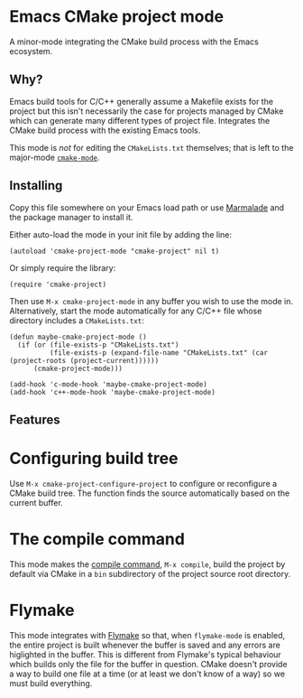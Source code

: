 Emacs CMake project mode
==========

A minor-mode integrating the CMake build process with the Emacs ecosystem.

Why?
----------

Emacs build tools for C/C++ generally assume a Makefile exists for the
project but this isn't necessarily the case for projects managed by
CMake which can generate many different types of project file.
Integrates the CMake build process with the existing Emacs tools.

This mode is *not* for editing the `CMakeLists.txt` themselves; that
is left to the major-mode [`cmake-mode`][1].

Installing
----------

Copy this file somewhere on your Emacs load path or use [Marmalade][2]
and the package manager to install it.

Either auto-load the mode in your init file by adding the line:

    (autoload 'cmake-project-mode "cmake-project" nil t)

Or simply require the library:

    (require 'cmake-project)

Then use `M-x cmake-project-mode` in any buffer you wish to use the
mode in.  Alternatively, start the mode automatically for any C/C++
file whose directory includes a `CMakeLists.txt`:

    (defun maybe-cmake-project-mode ()
      (if (or (file-exists-p "CMakeLists.txt")
              (file-exists-p (expand-file-name "CMakeLists.txt" (car (project-roots (project-current))))))
          (cmake-project-mode)))

    (add-hook 'c-mode-hook 'maybe-cmake-project-mode)
    (add-hook 'c++-mode-hook 'maybe-cmake-project-mode)

Features
----------

# Configuring build tree #

Use `M-x cmake-project-configure-project` to configure or reconfigure
a CMake build tree.  The function finds the source automatically based
on the current buffer.

# The compile command #

This mode makes the [compile command][3], `M-x compile`, build the
project by default via CMake in a `bin` subdirectory of the project
source root directory.

# Flymake #

This mode integrates with [Flymake][4] so that, when `flymake-mode` is
enabled, the entire project is built whenever the buffer is saved and
any errors are higlighted in the buffer.  This is different from
Flymake's typical behaviour which builds only the file for the buffer
in question.  CMake doesn't provide a way to build one file at a time
(or at least we don't know of a way) so we must build everything.


[1]: http://www.cmake.org/CMakeDocs/cmake-mode.el
[2]: http://marmalade-repo.org/
[3]: http://www.gnu.org/software/emacs/manual/html_node/emacs/Compilation.html
[4]: http://www.gnu.org/software/emacs/manual/html_node/flymake/index.html
